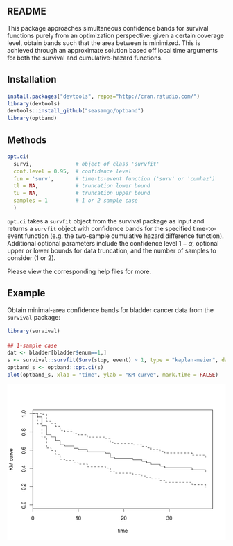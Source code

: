 
<!-- README.md is generated from README.Rmd. Please edit that file -->
README
------

This package approaches simultaneous confidence bands for survival functions purely from an optimization perspective: given a certain coverage level, obtain bands such that the area between is minimized. This is achieved through an approximate solution based off local time arguments for both the survival and cumulative-hazard functions.

Installation
------------

``` r
install.packages("devtools", repos="http://cran.rstudio.com/")
library(devtools)
devtools::install_github("seasamgo/optband")
library(optband)
```

Methods
-------

``` r
opt.ci(
  survi,              # object of class 'survfit'
  conf.level = 0.95,  # confidence level
  fun = 'surv',       # time-to-event function ('surv' or 'cumhaz')
  tl = NA,            # truncation lower bound
  tu = NA,            # truncation upper bound
  samples = 1         # 1 or 2 sample case
  )
```

`opt.ci` takes a `survfit` object from the survival package as input and returns a `survfit` object with confidence bands for the specified time-to-event function (e.g. the two-sample cumulative hazard difference function). Additional optional parameters include the confidence level 1 − *α*, optional upper or lower bounds for data truncation, and the number of samples to consider (1 or 2).

Please view the corresponding help files for more.

Example
-------

Obtain minimal-area confidence bands for bladder cancer data from the `survival` package:

``` r
library(survival)

## 1-sample case
dat <- bladder[bladder$enum==1,]
s <- survival::survfit(Surv(stop, event) ~ 1, type = "kaplan-meier", data = dat)
optband_s <- optband::opt.ci(s)
plot(optband_s, xlab = "time", ylab = "KM curve", mark.time = FALSE)
```

![](man/figures/README-unnamed-chunk-4-1.png)
